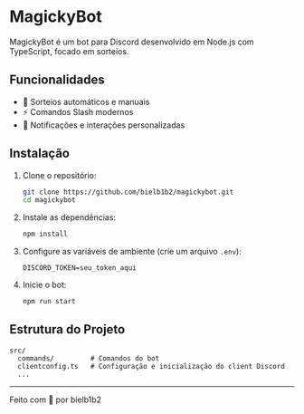 # MagickyBot

MagickyBot é um bot para Discord desenvolvido em Node.js com TypeScript, focado em sorteios.

## Funcionalidades

- 🎲 Sorteios automáticos e manuais
- ⚡ Comandos Slash modernos
- 🔔 Notificações e interações personalizadas

## Instalação

1. Clone o repositório:
   ```bash
   git clone https://github.com/bielb1b2/magickybot.git
   cd magickybot
   ```

2. Instale as dependências:
   ```bash
   npm install
   ```

3. Configure as variáveis de ambiente (crie um arquivo `.env`):
   ```
   DISCORD_TOKEN=seu_token_aqui
   ```

4. Inicie o bot:
   ```bash
   npm run start
   ```

## Estrutura do Projeto

```
src/
  commands/         # Comandos do bot
  clientconfig.ts   # Configuração e inicialização do client Discord
  ...
```

---

Feito com 💜 por bielb1b2